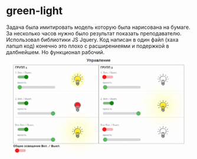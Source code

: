 # green-light
Задача была имитировать модель которую была нарисована на бумаге. За несколько часов нужно было результат показать преподавателю. Использовал библиотики JS Jquery. Код написан в один файл (хаха лапшп код) конечно это плохо с расширениеями и подержкой в далбнейшем. Но функционал рабочий. 
![alt text](https://github.com/vfiruz97/green-light/blob/master/assets/images/screen1.png?raw=true)